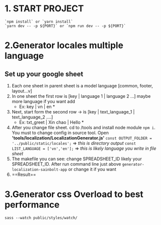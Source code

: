 # 1. START PROJECT
    `npm install` or `yarn install`
    `yarn dev -- -p ${PORT}` or `npm run dev -- -p ${PORT}`
# 2.Generator locales multiple language
## Set up your google sheet

1. Each one sheet in parent sheet is a model language [common, footer, layout...v]
2. In one sheet the first row is [key | language 1 | language 2 ...] maybe more language if you want add
    * Ex: key | vn | en *
3. Next, start form the second row -> is [key | text_language_1 | text_language_2 ....]
    * Ex: txt_greet | Xin chao | Hello *
4. After you change file sheet. cd to /tools and install node module `npm i`. You must to change config in source tool. Open **'tools/localization/LocalizationGenerator.js'**
 `const OUTPUT_FOLDER = '../public/static/locales';` => *this is directory output*
 `const LIST_LANGUAGE = ['vn','en'];` => *this is likely language you write in file sheet*
5. The makefile you can see: change SPREADSHEET_ID likely your SPREADSHEET_ID. After run command line just above
 `generator-localization-sainbolt-app` or change it if you want
6. ==Result==
### 

# 3.Generator css Overload to best performance
`sass --watch public/styles/watch/`
